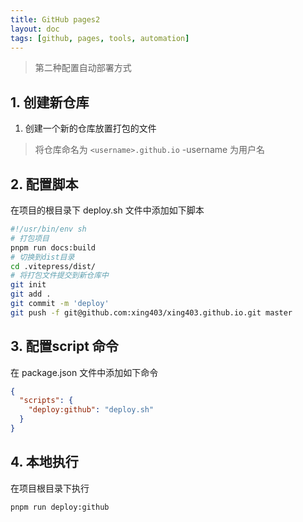 ```yaml
---
title: GitHub pages2
layout: doc
tags: [github, pages, tools, automation]
---
```


> 第二种配置自动部署方式
## 1. 创建新仓库
1. 创建一个新的仓库放置打包的文件
> 将仓库命名为 `<username>.github.io` -username 为用户名
## 2. 配置脚本
在项目的根目录下 deploy.sh 文件中添加如下脚本
```sh
#!/usr/bin/env sh
# 打包项目
pnpm run docs:build
# 切换到dist目录
cd .vitepress/dist/
# 将打包文件提交到新仓库中
git init
git add .
git commit -m 'deploy'
git push -f git@github.com:xing403/xing403.github.io.git master
```
## 3. 配置script 命令
在 package.json 文件中添加如下命令
```json
{
  "scripts": {
    "deploy:github": "deploy.sh"
  }
}
```
## 4. 本地执行 
在项目根目录下执行
```sh
pnpm run deploy:github
```
